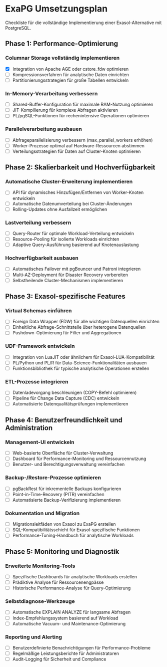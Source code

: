 # ExaPG Umsetzungsplan

Checkliste für die vollständige Implementierung einer Exasol-Alternative mit PostgreSQL.

## Phase 1: Performance-Optimierung

### Columnar Storage vollständig implementieren
- [x] Integration von Apache AGE oder cstore_fdw optimieren
- [ ] Kompressionsverfahren für analytische Daten einrichten
- [ ] Partitionierungsstrategien für große Tabellen entwickeln

### In-Memory-Verarbeitung verbessern
- [ ] Shared-Buffer-Konfiguration für maximale RAM-Nutzung optimieren
- [ ] JIT-Kompilierung für komplexe Abfragen aktivieren
- [ ] PL/pgSQL-Funktionen für rechenintensive Operationen optimieren

### Parallelverarbeitung ausbauen
- [ ] Abfrageparallelisierung verbessern (max_parallel_workers erhöhen)
- [ ] Worker-Prozesse optimal auf Hardware-Ressourcen abstimmen
- [ ] Verteilungsstrategien für Daten auf Cluster-Knoten optimieren

## Phase 2: Skalierbarkeit und Hochverfügbarkeit

### Automatische Cluster-Erweiterung implementieren
- [ ] API für dynamisches Hinzufügen/Entfernen von Worker-Knoten entwickeln
- [ ] Automatische Datenumverteilung bei Cluster-Änderungen
- [ ] Rolling-Updates ohne Ausfallzeit ermöglichen

### Lastverteilung verbessern
- [ ] Query-Router für optimale Workload-Verteilung entwickeln
- [ ] Resource-Pooling für isolierte Workloads einrichten
- [ ] Adaptive Query-Ausführung basierend auf Knotenauslastung

### Hochverfügbarkeit ausbauen
- [ ] Automatisches Failover mit pgBouncer und Patroni integrieren
- [ ] Multi-AZ-Deployment für Disaster Recovery vorbereiten
- [ ] Selbstheilende Cluster-Mechanismen implementieren

## Phase 3: Exasol-spezifische Features

### Virtual Schemas einführen
- [ ] Foreign Data Wrapper (FDW) für alle wichtigen Datenquellen einrichten
- [ ] Einheitliche Abfrage-Schnittstelle über heterogene Datenquellen
- [ ] Pushdown-Optimierung für Filter und Aggregationen

### UDF-Framework entwickeln
- [ ] Integration von LuaJIT oder ähnlichem für Exasol-LUA-Kompatibilität
- [ ] PL/Python und PL/R für Data-Science-Funktionalitäten ausbauen
- [ ] Funktionsbibliothek für typische analytische Operationen erstellen

### ETL-Prozesse integrieren
- [ ] Datenladevorgang beschleunigen (COPY-Befehl optimieren)
- [ ] Pipeline für Change Data Capture (CDC) entwickeln
- [ ] Automatisierte Datenqualitätsprüfungen implementieren

## Phase 4: Benutzerfreundlichkeit und Administration

### Management-UI entwickeln
- [ ] Web-basierte Oberfläche für Cluster-Verwaltung
- [ ] Dashboard für Performance-Monitoring und Ressourcennutzung
- [ ] Benutzer- und Berechtigungsverwaltung vereinfachen

### Backup-/Restore-Prozesse optimieren
- [ ] pgBackRest für inkrementelle Backups konfigurieren
- [ ] Point-in-Time-Recovery (PITR) vereinfachen
- [ ] Automatisierte Backup-Verifizierung implementieren

### Dokumentation und Migration
- [ ] Migrationsleitfäden von Exasol zu ExaPG erstellen
- [ ] SQL-Kompatibilitätsschicht für Exasol-spezifische Funktionen
- [ ] Performance-Tuning-Handbuch für analytische Workloads

## Phase 5: Monitoring und Diagnostik

### Erweiterte Monitoring-Tools
- [ ] Spezifische Dashboards für analytische Workloads erstellen
- [ ] Prädiktive Analyse für Ressourcenengpässe
- [ ] Historische Performance-Analyse für Query-Optimierung

### Selbstdiagnose-Werkzeuge
- [ ] Automatische EXPLAIN ANALYZE für langsame Abfragen
- [ ] Index-Empfehlungssystem basierend auf Workload
- [ ] Automatische Vacuum- und Maintenance-Optimierung

### Reporting und Alerting
- [ ] Benutzerdefinierte Benachrichtigungen für Performance-Probleme
- [ ] Regelmäßige Leistungsberichte für Administratoren
- [ ] Audit-Logging für Sicherheit und Compliance 